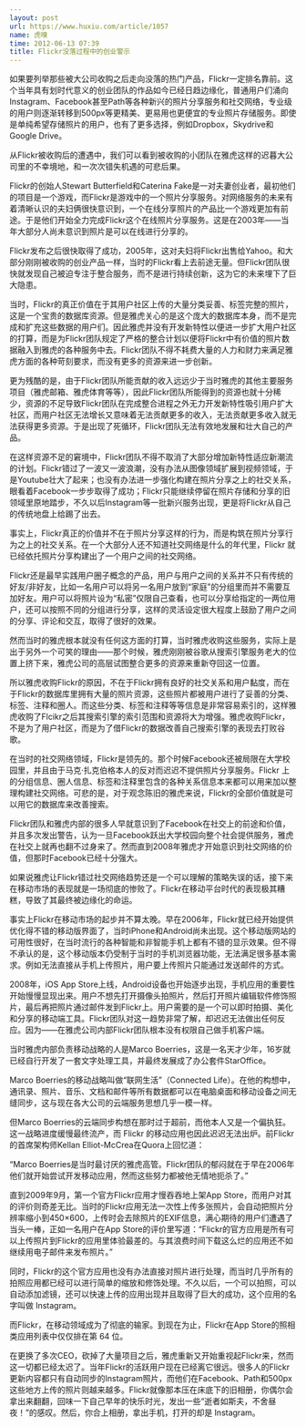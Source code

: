 ```yaml
---
layout: post
url: https://www.huxiu.com/article/1057
name: 虎嗅
time: 2012-06-13 07:39
title: Flickr没落过程中的创业警示
---
```

如果要列举那些被大公司收购之后走向没落的热门产品，Flickr一定排名靠前。这个当年具有划时代意义的创业团队的作品如今已经日趋边缘化，普通用户们涌向Instagram、Facebook甚至Path等各种新兴的照片分享服务和社交网络，专业级的用户则逐渐转移到500px等更精美、更易用也更便宜的专业照片存储服务。即使是单纯希望存储照片的用户，也有了更多选择，例如Dropbox，Skydrive和Google Drive。

从Flickr被收购后的遭遇中，我们可以看到被收购的小团队在雅虎这样的迟暮大公司里的不幸境地，和一次次错失机遇的可悲后果。

Flickr的创始人Stewart Butterfield和Caterina Fake是一对夫妻创业者，最初他们的项目是一个游戏，而Flickr是游戏中的一个照片分享服务。对网络服务的未来有着清晰认识的夫妇俩很快意识到，一个在线分享照片的产品比一个游戏更加有前途。于是他们开始全力完成Flickr这个在线照片分享服务。这是在2003年——当年大部分人尚未意识到照片是可以在线进行分享的。

Flickr发布之后很快取得了成功，2005年，这对夫妇将Flickr出售给Yahoo。和大部分刚刚被收购的创业产品一样，当时的Flickr看上去前途无量。但Flickr团队很快就发现自己被迫专注于整合服务，而不是进行持续创新，这为它的未来埋下了巨大隐患。

当时，Flickr的真正价值在于其用户社区上传的大量分类妥善、标签完整的照片，这是一个宝贵的数据库资源。但是雅虎关心的是这个庞大的数据库本身，而不是完成和扩充这些数据的用户们。因此雅虎并没有开发新特性以便进一步扩大用户社区的打算，而是为Flickr团队规定了严格的整合计划以便将Flickr中有价值的照片数据融入到雅虎的各种服务中去。Flickr团队不得不耗费大量的人力和财力来满足雅虎方面的各种苛刻要求，而没有更多的资源来进一步创新。

更为残酷的是，由于Flickr团队所能贡献的收入远远少于当时雅虎的其他主要服务项目（雅虎邮箱、雅虎体育等等），因此Flickr团队所能得到的资源也就十分稀少，资源的不足导致Flickr团队在完成整合进程之外无力开发新特性吸引用户扩大社区，而用户社区无法增长又意味着无法贡献更多的收入，无法贡献更多收入就无法获得更多资源。于是出现了死循环，Flickr团队无法有效地发展和壮大自己的产品。

在这样资源不足的窘境中，Flickr团队不得不取消了大部分增加新特性适应新潮流的计划。Flickr错过了一波又一波浪潮，没有办法从图像领域扩展到视频领域，于是Youtube壮大了起来；也没有办法进一步强化构建在照片分享之上的社交关系，眼看着Facebook一步步取得了成功；Flickr只能继续停留在照片存储和分享的旧领域里原地踏步，不久以后Instagram等一批新兴服务出现，更是将Flickr从自己的传统地盘上给踢了出去。

事实上，Flickr真正的价值并不在于照片分享这样的行为，而是构筑在照片分享行为之上的社交关系。在一个大部分人还不知道社交网络是什么的年代里，Flickr 就已经依托照片分享构建出了一个用户之间的社交网络。

Flickr还是最早实践用户圈子概念的产品，用户与用户之间的关系并不只有传统的好友/非好友，比如一名用户可以将另一名用户放到“家庭”的分组里而并不需要互加好友。用户可以将照片设为“私密”仅限自己查看，也可以分享给指定的一两位用户，还可以按照不同的分组进行分享，这样的灵活设定很大程度上鼓励了用户之间的分享、评论和交互，取得了很好的效果。

然而当时的雅虎根本就没有任何这方面的打算，当时雅虎收购这些服务，实际上是出于另外一个可笑的理由——那个时候，雅虎刚刚被谷歌从搜索引擎服务老大的位置上挤下来，雅虎公司的高层试图整合更多的资源来重新夺回这一位置。

所以雅虎收购Flickr的原因，不在于Flickr拥有良好的社交关系和用户黏度，而在于Flickr的数据库里拥有大量的照片资源，这些照片都被用户进行了妥善的分类、标签、注释和圈人。而这些分类、标签和注释等等信息是非常容易索引的，这样雅虎收购了Flcikr之后其搜索引擎的索引范围和资源将大为增强。雅虎收购Flickr，不是为了用户社区，而是为了借Flickr的数据改善自己搜索引擎的表现去打败谷歌。

在当时的社交网络领域，Flickr是领先的。那个时候Facebook还被局限在大学校园里，并且由于马克·扎克伯格本人的反对而迟迟不提供照片分享服务。Flickr 上的分组信息、圈人信息、标签和注释里包含的各种关系信息本来都可以用来加以整理构建社交网络。可悲的是，对于观念陈旧的雅虎来说，Flickr的全部价值就是可以用它的数据库来改善搜索。

Flickr团队和雅虎内部的很多人早就意识到了Facebook在社交上的前途和价值，并且多次发出警告，认为一旦Facebook跃出大学校园向整个社会提供服务，雅虎在社交上就再也翻不过身来了。然而直到2008年雅虎才开始意识到社交网络的价值，但那时Facebook已经十分强大。

如果说雅虎让Flickr错过社交网络趋势还是一个可以理解的策略失误的话，接下来在移动市场的表现就是一场彻底的惨败了。Flickr在移动平台时代的表现极其糟糕，导致了其最终被边缘化的命运。

事实上Flickr在移动市场的起步并不算太晚。早在2006年，Flickr就已经开始提供优化得不错的移动版界面了，当时iPhone和Android尚未出现。这个移动版网站的可用性很好，在当时流行的各种智能和非智能手机上都有不错的显示效果。但不得不承认的是，这个移动版本仍受制于当时的手机浏览器功能，无法满足很多基本需求。例如无法直接从手机上传照片，用户要上传照片只能通过发送邮件的方式。

2008年，iOS App Store上线，Android设备也开始逐步出现，手机应用的重要性开始慢慢显现出来。用户不想先打开摄像头拍照片，然后打开照片编辑软件修饰照片，最后再把照片通过邮件发到Flickr上。用户需要的是一个可以即时拍摄、美化和分享的移动端工具。Flickr团队对这一趋势非常了解，却迟迟无法做出任何反应。因为——在雅虎公司内部Flickr团队根本没有权限自己做手机客户端。

当时雅虎内部负责移动战略的人是Marco Boerries，这是一名天才少年，16岁就已经自行开发了一套文字处理工具，并最终发展成了办公套件StarOffice。

Marco Boerries的移动战略叫做“联网生活”（Connected Life）。在他的构想中，通讯录、照片、音乐、文档和邮件等所有数据都可以在电脑桌面和移动设备之间无缝同步，这与现在各大公司的云端服务思想几乎一模一样。

但Marco Boerries的云端同步构想在那时过于超前，而他本人又是一个偏执狂。这一战略进度缓慢最终流产，而 Flickr 的移动应用也因此迟迟无法出炉。前Flickr的首席架构师Kellan Elliot-McCrea在Quora上回忆道：

“Marco Boerries是当时最讨厌的雅虎高管。Flickr团队的郁闷就在于早在2006年他们就开始尝试开发移动应用，然而这些努力都被他无情地扼杀了。”

直到2009年9月，第一个官方Flickr应用才慢吞吞地上架App Store，而用户对其的评价则奇差无比。当时的Flickr应用无法一次性上传多张照片，会自动把照片分辨率缩小到450×600，上传时会去除照片的EXIF信息，满心期待的用户们遭遇了当头一棒，正如一名用户在App Store的评价里写道：“Flickr的官方应用是所有可以上传照片到Flickr的应用里体验最差的。与其浪费时间下载这么烂的应用还不如继续用电子邮件来发布照片。”

同时，Flickr的这个官方应用也没有办法直接对照片进行处理，而当时几乎所有的拍照应用都已经可以进行简单的缩放和修饰处理。不久以后，一个可以拍照，可以自动添加滤镜，还可以快速上传的应用出现并且取得了巨大的成功，这个应用的名字叫做 Instagram。

而Flickr，在移动领域成为了彻底的输家。到现在为止，Flickr在App Store的照相类应用列表中仅仅排在第 64 位。

在更换了多次CEO，砍掉了大量项目之后，雅虎重新又开始重视起Flickr来，然而这一切都已经太迟了。当年Flickr的活跃用户现在已经离它很远。很多人的Flickr更新内容都只有自动同步的Instagram照片，而他们在Facebook、Path和500px这些地方上传的照片则越来越多。Flickr就像那本压在床底下的旧相册，你偶尔会拿出来翻翻，回味一下自己早年的快乐时光，发出一些“逝者如斯夫，不舍昼夜！”的感叹。然后，你合上相册，拿出手机，打开的却是 Instagram。

